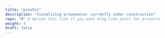 ```yaml
---
title: "provViz"
description: "Visualizing provenance: currently under construction"
repo: "#" # delete this line if you want blog-like posts for projects
weight: 4
draft: false
---
```

